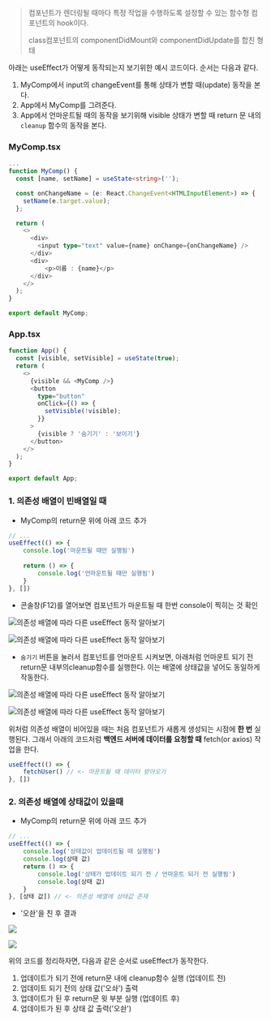 > 컴포넌트가 렌더링될 때마다 특정 작업을 수행하도록 설정할 수 있는 함수형 컴포넌트의 hook이다.
>
> class컴포넌트의 componentDidMount와 componentDidUpdate를 합친 형태

아래는 useEffect가 어떻게 동작되는지 보기위한 예시 코드이다. 순서는 다음과 같다.

1. MyComp에서 input의 changeEvent를 통해 상태가 변할 때(update) 동작을 본다.
2. App에서 MyComp를 그려준다.
3. App에서 언마운트될 때의 동작을 보기위해 visible 상태가 변할 때 return 문 내의 `cleanup` 함수의 동작을 본다.

### MyComp.tsx

```typescript
...
function MyComp() {
  const [name, setName] = useState<string>('');

  const onChangeName = (e: React.ChangeEvent<HTMLInputElement>) => {
    setName(e.target.value);
  };

  return (
    <>
      <div>
        <input type="text" value={name} onChange={onChangeName} />
      </div>
      <div>
          <p>이름 : {name}</p>
      </div>
    </>
  );
}

export default MyComp;
```

### App.tsx

```typescript
function App() {
  const [visible, setVisible] = useState(true);
  return (
    <>
      {visible && <MyComp />}
      <button
        type="button"
        onClick={() => {
          setVisible(!visible);
        }}
      >
        {visible ? '숨기기' : '보이기'}
      </button>
    </>
  );
}

export default App;

```
### 1. 의존성 배열이 빈배열일 때
- MyComp의 return문 위에 아래 코드 추가
```typescript
// ...
useEffect(() => {
    console.log('마운트될 때만 실행됨')
    
    return () => {
        console.log('언마운트될 때만 실행됨')
    }
}, [])
```
- 콘솔창(F12)를 열어보면 컴포넌트가 마운트될 때 한번 console이 찍히는 것 확인

![의존성 배열에 따라 다른 useEffect 동작 알아보기](https://images.velog.io/images/swanious/post/cff0a0c0-3f2c-49dd-b311-276fc247657b/image.png)


![의존성 배열에 따라 다른 useEffect 동작 알아보기](https://images.velog.io/images/swanious/post/53bfb823-1236-4699-a538-773b58ae5ec1/image.png)


- `숨기기` 버튼을 눌러서 컴포넌트를 언마운트 시켜보면, 아래처럼 언마운트 되기 전 return문 내부의cleanup함수를 실행한다. 이는 배열에 상태값을 넣어도 동일하게 작동한다.

![의존성 배열에 따라 다른 useEffect 동작 알아보기](https://images.velog.io/images/swanious/post/e3f00cf1-e00f-4b37-a1e3-d0f62180abb8/image.png)

![의존성 배열에 따라 다른 useEffect 동작 알아보기](https://images.velog.io/images/swanious/post/3cb0a70b-770d-400c-8906-83bbcc3953ff/image.png)


위처럼 의존성 배열이 비어있을 때는 처음 컴포넌트가 새롭게 생성되는 시점에 **한 번** 실행된다. 그래서 아래의 코드처럼 **백엔드 서버에 데이터를 요청할 때** fetch(or axios) 작업을 한다.

```typescript
useEffect(() => {
    fetchUser() // <- 마운트될 때 데이터 받아오기
}, [])
```

 

### 2. 의존성 배열에 상태값이 있을때

- MyComp의 return문 위에 아래 코드 추가

```typescript
// ...
useEffect(() => {
    console.log('상태값이 업데이트될 때 실행됨')
    console.log(상태 값)
    return () => {
        console.log('상태가 업데이트 되기 전 / 언마운트 되기 전 실행됨')
    	console.log(상태 값)
    }
}, [상태 값]) // <- 의존성 배열에 상태값 존재
```

- '오솬'을 친 후 결과

![](https://images.velog.io/images/swanious/post/4b6441fa-c5d4-4766-aa32-bd51a613b2ca/image.png)

![](https://images.velog.io/images/swanious/post/ba031ccb-9dab-4978-9f51-1a42c2832893/image.png)

위의 코드를 정리하자면, 다음과 같은 순서로 useEffect가 동작한다.

1. 업데이트가 되기 전에 return문 내에 cleanup함수 실행 (업데이트 전)
2. 업데이트 되기 전의 상태 값('오솨') 출력 
3. 업데이트가 된 후 return문 윗 부분 실행 (업데이트 후)
4. 업데이트가 된 후 상태 값 출력('오솬') 